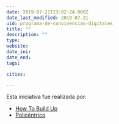 ```yaml
---
date: 2019-07-21T23:02:24.000Z
date_last_modified: 2019-07-21
uid: programa-de-convivencias-digitales
title: ""
description: ""
type: 
website: 
date_ini: 
date_end: 
tags:

cities: 

---
```


Esta iniciativa fue realizada por:

- [How To Build Up](/i/how-to-build-up.html)
- [Policéntrico](/i/policentrico.html)
